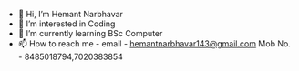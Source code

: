 - 👋 Hi, I’m Hemant Narbhavar
- 👀 I’m interested in Coding
- 🌱 I’m currently learning BSc Computer 
- 📫 How to reach me - email - hemantnarbhavar143@gmail.com
                       Mob No. - 8485018794,7020383854

<!---
Hemant30072000/Hemant30072000 is a ✨ special ✨ repository because its `README.md` (this file) appears on your GitHub profile.
You can click the Preview link to take a look at your changes.
--->
